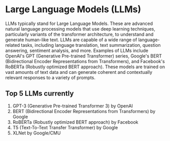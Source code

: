 # Large Language Models (LLMs)
LLMs typically stand for Large Language Models. These are advanced natural language processing models that use deep learning techniques, particularly variants of the transformer architecture, to understand and generate human-like text. 
LLMs are capable of a wide range of language-related tasks, including language translation, text summarization, question answering, sentiment analysis, and more. Examples of LLMs include OpenAI's GPT (Generative Pre-trained Transformer) series, Google's BERT (Bidirectional Encoder Representations from Transformers), and Facebook's RoBERTa (Robustly optimized BERT approach). 
These models are trained on vast amounts of text data and can generate coherent and contextually relevant responses to a variety of prompts.


## Top 5 LLMs currently
1. GPT-3 (Generative Pre-trained Transformer 3) by OpenAI
2. BERT (Bidirectional Encoder Representations from Transformers) by Google
3. RoBERTa (Robustly optimized BERT approach) by Facebook
4. T5 (Text-To-Text Transfer Transformer) by Google
5. XLNet by Google/CMU



